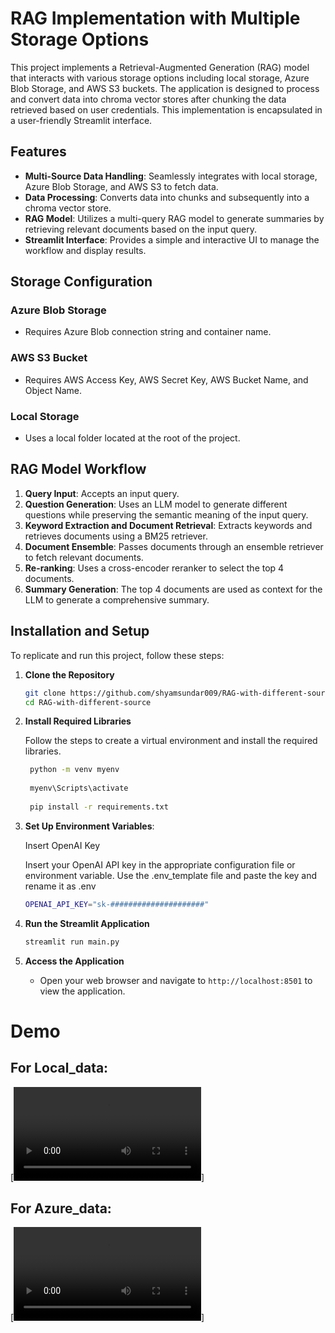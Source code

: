 
# RAG Implementation with Multiple Storage Options

This project implements a Retrieval-Augmented Generation (RAG) model that interacts with various storage options including local storage, Azure Blob Storage, and AWS S3 buckets. The application is designed to process and convert data into chroma vector stores after chunking the data retrieved based on user credentials. This implementation is encapsulated in a user-friendly Streamlit interface.

## Features

- **Multi-Source Data Handling**: Seamlessly integrates with local storage, Azure Blob Storage, and AWS S3 to fetch data.
- **Data Processing**: Converts data into chunks and subsequently into a chroma vector store.
- **RAG Model**: Utilizes a multi-query RAG model to generate summaries by retrieving relevant documents based on the input query.
- **Streamlit Interface**: Provides a simple and interactive UI to manage the workflow and display results.

## Storage Configuration

### Azure Blob Storage
- Requires Azure Blob connection string and container name.

### AWS S3 Bucket
- Requires AWS Access Key, AWS Secret Key, AWS Bucket Name, and Object Name.

### Local Storage
- Uses a local folder located at the root of the project.

## RAG Model Workflow

1. **Query Input**: Accepts an input query.
2. **Question Generation**: Uses an LLM model to generate different questions while preserving the semantic meaning of the input query.
3. **Keyword Extraction and Document Retrieval**: Extracts keywords and retrieves documents using a BM25 retriever.
4. **Document Ensemble**: Passes documents through an ensemble retriever to fetch relevant documents.
5. **Re-ranking**: Uses a cross-encoder reranker to select the top 4 documents.
6. **Summary Generation**: The top 4 documents are used as context for the LLM to generate a comprehensive summary.
## Installation and Setup

To replicate and run this project, follow these steps:

1. **Clone the Repository**
   ```bash
   git clone https://github.com/shyamsundar009/RAG-with-different-source
   cd RAG-with-different-source
   ```

2. **Install Required Libraries**
    
    Follow the steps to create a virtual environment and install the required libraries.
   ```bash
    python -m venv myenv
    
    myenv\Scripts\activate
    
    pip install -r requirements.txt
   ```

3. **Set Up Environment Variables**:

    Insert OpenAI Key

    Insert your OpenAI API key in the appropriate configuration file or environment variable. Use the .env_template file and paste the key and rename it as .env

    ```bash
    OPENAI_API_KEY="sk-#####################"
    ```
4. **Run the Streamlit Application**
   ```bash
   streamlit run main.py
   ```

5. **Access the Application**
   - Open your web browser and navigate to `http://localhost:8501` to view the application.


# Demo

## For Local_data:
[![Local_demo](https://github-production-user-asset-6210df.s3.amazonaws.com/167984593/331570907-0b794eb9-57a5-45fa-af7c-448d92e21a81.mp4?X-Amz-Algorithm=AWS4-HMAC-SHA256&X-Amz-Credential=AKIAVCODYLSA53PQK4ZA%2F20240517%2Fus-east-1%2Fs3%2Faws4_request&X-Amz-Date=20240517T110610Z&X-Amz-Expires=300&X-Amz-Signature=4cf15634fe21b52a3b25847cac4a64f904940fea97b44806d05cdf90332e09dd&X-Amz-SignedHeaders=host&actor_id=167984593&key_id=0&repo_id=801965576)]

## For Azure_data:
[![Azure_demo](https://github-production-user-asset-6210df.s3.amazonaws.com/167984593/331570893-2de560ce-b986-4038-8563-f8a1b10b9ddc.mp4?X-Amz-Algorithm=AWS4-HMAC-SHA256&X-Amz-Credential=AKIAVCODYLSA53PQK4ZA%2F20240517%2Fus-east-1%2Fs3%2Faws4_request&X-Amz-Date=20240517T110559Z&X-Amz-Expires=300&X-Amz-Signature=8bb72c7bd1698c01b479d3367d7191d3420548104423308ab78c9500f29edf85&X-Amz-SignedHeaders=host&actor_id=167984593&key_id=0&repo_id=801965576)]
